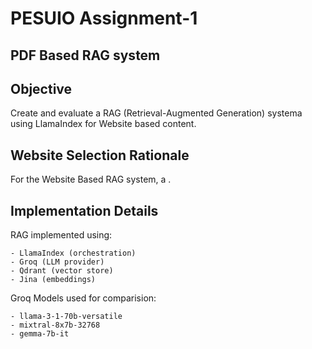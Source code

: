 # PESUIO Assignment-1
## PDF Based RAG system
## Objective

Create and evaluate a RAG (Retrieval-Augmented Generation) systema using LlamaIndex for Website based content.

## Website Selection Rationale
For the Website Based RAG system, a .

## Implementation Details 
RAG implemented using:    
    
    - LlamaIndex (orchestration)
    - Groq (LLM provider)
    - Qdrant (vector store)
    - Jina (embeddings)


Groq Models used for comparision: 
    
    - llama-3-1-70b-versatile 
    - mixtral-8x7b-32768
    - gemma-7b-it 

